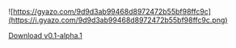 ![https://gyazo.com/9d9d3ab99468d8972472b55bf98ffc9c](https://i.gyazo.com/9d9d3ab99468d8972472b55bf98ffc9c.png)

[Download v0.1-alpha.1](https://github.com/turusuke/PSD-Capture/releases/download/v0.1-alpha.1/PsdCapture.app.zip)